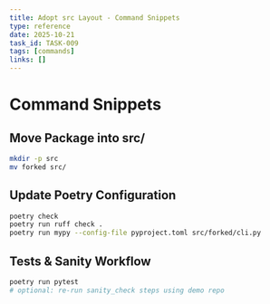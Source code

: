 ```yaml
---
title: Adopt src Layout - Command Snippets
type: reference
date: 2025-10-21
task_id: TASK-009
tags: [commands]
links: []
---
```


# Command Snippets

## Move Package into src/
```bash
mkdir -p src
mv forked src/
```

## Update Poetry Configuration
```bash
poetry check
poetry run ruff check .
poetry run mypy --config-file pyproject.toml src/forked/cli.py
```

## Tests & Sanity Workflow
```bash
poetry run pytest
# optional: re-run sanity_check steps using demo repo
```
